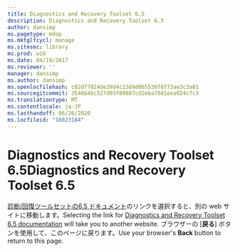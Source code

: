 ```yaml
---
title: Diagnostics and Recovery Toolset 6.5
description: Diagnostics and Recovery Toolset 6.5
author: dansimp
ms.pagetype: mdop
ms.mktglfcycl: manage
ms.sitesec: library
ms.prod: w10
ms.date: 04/19/2017
ms.reviewer: ''
manager: dansimp
ms.author: dansimp
ms.openlocfilehash: c82d77824de39d4c13d4d065530f8f73ae3c3a01
ms.sourcegitcommit: 354664bc527d93f80687cd2eba70d1eea024c7c3
ms.translationtype: MT
ms.contentlocale: ja-JP
ms.lasthandoff: 06/26/2020
ms.locfileid: "10823184"
---
```

# <span data-ttu-id="771c4-103">Diagnostics and Recovery Toolset 6.5</span><span class="sxs-lookup"><span data-stu-id="771c4-103">Diagnostics and Recovery Toolset 6.5</span></span>

<span data-ttu-id="771c4-104">[診断/回復ツールセットの6.5 ドキュメント](https://technet.microsoft.com/library/jj713388.aspx)のリンクを選択すると、別の web サイトに移動します。</span><span class="sxs-lookup"><span data-stu-id="771c4-104">Selecting the link for [Diagnostics and Recovery Toolset 6.5 documentation](https://technet.microsoft.com/library/jj713388.aspx) will take you to another website.</span></span> <span data-ttu-id="771c4-105">ブラウザーの [**戻る**] ボタンを使用して、このページに戻ります。</span><span class="sxs-lookup"><span data-stu-id="771c4-105">Use your browser's **Back** button to return to this page.</span></span>   
